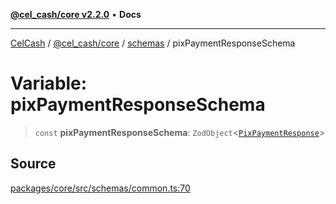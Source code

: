 [**@cel_cash/core v2.2.0**](../../README.md) • **Docs**

***

[CelCash](../../../../packages.md) / [@cel\_cash/core](../../README.md) / [schemas](../README.md) / pixPaymentResponseSchema

# Variable: pixPaymentResponseSchema

> `const` **pixPaymentResponseSchema**: `ZodObject`\<[`PixPaymentResponse`](../../index/type-aliases/PixPaymentResponse.md)\>

## Source

[packages/core/src/schemas/common.ts:70](https://github.com/Pyxlab/celcash/blob/f7cdc752c29f8a0dcef033e212602412d2050afc/packages/core/src/schemas/common.ts#L70)
